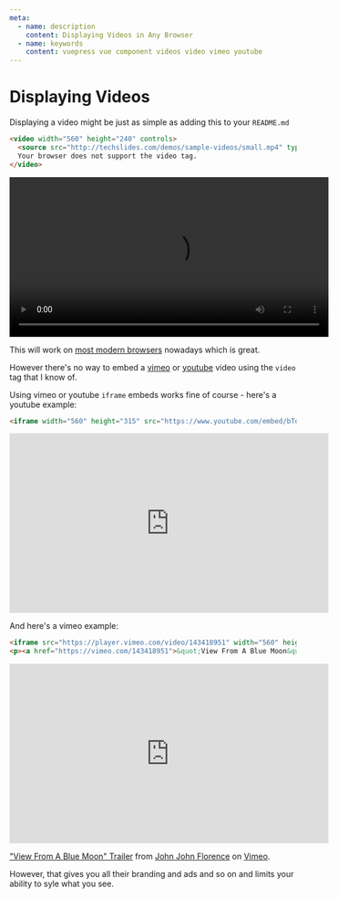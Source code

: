 ```yaml
---
meta:
  - name: description
    content: Displaying Videos in Any Browser
  - name: keywords
    content: vuepress vue component videos video vimeo youtube
---
```


# Displaying Videos

Displaying a video might be just as simple as adding this to your `README.md`

```html
<video width="560" height="240" controls>
  <source src="http://techslides.com/demos/sample-videos/small.mp4" type="video/mp4">
  Your browser does not support the video tag.
</video> 
```
<video width="560" controls>
  <source src="http://techslides.com/demos/sample-videos/small.mp4" type="video/mp4">
  Your browser does not support the video tag.
</video> 

This will work on [most modern browsers](https://en.wikipedia.org/wiki/HTML5_video) nowadays which is great.

However there's no way to embed a [vimeo](https://vimeo.com) or [youtube](https://www.youtube.com) video using the `video` tag that I know of.

Using vimeo or youtube `iframe` embeds works fine of course - here's a youtube example:

```html
<iframe width="560" height="315" src="https://www.youtube.com/embed/bTqVqk7FSmY" frameborder="0" allow="autoplay; encrypted-media" allowfullscreen></iframe>
```

<iframe width="560" height="315" src="https://www.youtube.com/embed/bTqVqk7FSmY" frameborder="0" allow="autoplay; encrypted-media" allowfullscreen></iframe>

And here's a vimeo example:

```html
<iframe src="https://player.vimeo.com/video/143418951" width="560" height="315" frameborder="0" webkitallowfullscreen mozallowfullscreen allowfullscreen></iframe>
<p><a href="https://vimeo.com/143418951">&quot;View From A Blue Moon&quot; Trailer</a> from <a href="https://vimeo.com/johnjohnflorence">John John Florence</a> on <a href="https://vimeo.com">Vimeo</a>.</p>
```

<iframe src="https://player.vimeo.com/video/143418951" width="560" height="315" frameborder="0" webkitallowfullscreen mozallowfullscreen allowfullscreen></iframe>
<p><a href="https://vimeo.com/143418951">&quot;View From A Blue Moon&quot; Trailer</a> from <a href="https://vimeo.com/johnjohnflorence">John John Florence</a> on <a href="https://vimeo.com">Vimeo</a>.</p>

However, that gives you all their branding and ads and so on and limits your ability to syle what you see.


